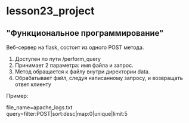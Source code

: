 lesson23_project
=========
"Функциональное программирование"
---------
Веб-сервер на flask, состоит из одного POST метода.

1. Доступен по пути /perform_query
2. Принимает 2 параметра: имя файла и запрос.
3. Метод обращается к файлу внутри директории data.
4. Обрабатывает файл, следуя написанному запросу, и возвращать ответ клиенту

Пример:

file_name=apache_logs.txt
query=filter:POST|sort:desc|map:0|unique|limit:5
